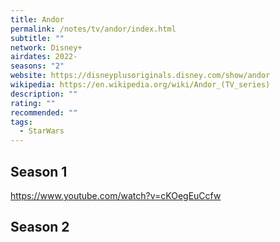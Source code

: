 ```yaml
---
title: Andor
permalink: /notes/tv/andor/index.html
subtitle: ""
network: Disney+
airdates: 2022-
seasons: "2"
website: https://disneyplusoriginals.disney.com/show/andor
wikipedia: https://en.wikipedia.org/wiki/Andor_(TV_series)
description: ""
rating: ""
recommended: ""
tags:
  - StarWars
---
```

## Season 1
https://www.youtube.com/watch?v=cKOegEuCcfw
## Season 2

